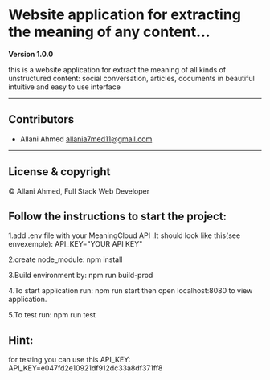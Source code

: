 # Website application for extracting the meaning of any content...

**Version 1.0.0**

this is a website application for extract the meaning of all kinds of unstructured content: social conversation, articles, documents in beautiful intuitive and easy to use interface

---

## Contributors
- Allani Ahmed <allania7med11@gmail.com>

---
## License & copyright
© Allani Ahmed, Full Stack Web Developer

## Follow the instructions to start the project:

1.add .env file with your MeaningCloud API .It should look like this(see envexemple):
API_KEY="YOUR API KEY"

2.create node_module:
npm install 

3.Build environment by:
npm run build-prod

4.To start application run:
npm run start
then open localhost:8080 to view application.

5.To test run:
npm run test


## Hint:
for testing you can use this API_KEY:
API_KEY=e047fd2e10921df912dc33a8df371ff8
